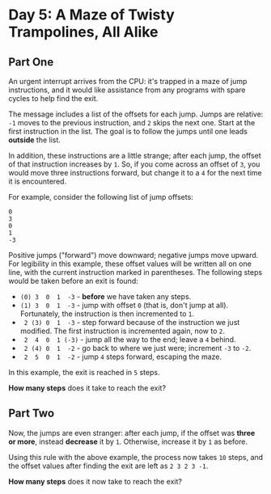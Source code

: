 # Day 5: A Maze of Twisty Trampolines, All Alike

## Part One

An urgent interrupt arrives from the CPU: it's trapped in a maze of jump instructions, and it would like assistance from any programs with spare cycles to help find the exit.

The message includes a list of the offsets for each jump. Jumps are relative: `-1` moves to the previous instruction, and `2` skips the next one. Start at the first instruction in the list. The goal is to follow the jumps until one leads **outside** the list.

In addition, these instructions are a little strange; after each jump, the offset of that instruction increases by `1`. So, if you come across an offset of `3`, you would move three instructions forward, but change it to a `4` for the next time it is encountered.

For example, consider the following list of jump offsets:

    0
    3
    0
    1
    -3

Positive jumps ("forward") move downward; negative jumps move upward. For legibility in this example, these offset values will be written all on one line, with the current instruction marked in parentheses. The following steps would be taken before an exit is found:

* `(0) 3  0  1  -3`  - **before** we have taken any steps.
* `(1) 3  0  1  -3`  - jump with offset `0` (that is, don't jump at all). Fortunately, the instruction is then incremented to `1`.
* ` 2 (3) 0  1  -3`  - step forward because of the instruction we just modified. The first instruction is incremented again, now to `2`.
* ` 2  4  0  1 (-3)` - jump all the way to the end; leave a `4` behind.
* ` 2 (4) 0  1  -2`  - go back to where we just were; increment `-3` to `-2`.
* ` 2  5  0  1  -2`  - jump `4` steps forward, escaping the maze.

In this example, the exit is reached in `5` steps.

**How many steps** does it take to reach the exit?

## Part Two

Now, the jumps are even stranger: after each jump, if the offset was **three or more**, instead **decrease** it by `1`. Otherwise, increase it by `1` as before.

Using this rule with the above example, the process now takes `10` steps, and the offset values after finding the exit are left as `2 3 2 3 -1`.

**How many steps** does it now take to reach the exit?
